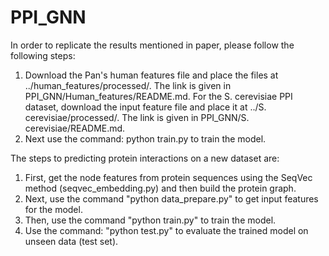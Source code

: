 # PPI_GNN
In order to replicate the results mentioned in paper, please follow the following steps:
  1. Download the Pan's human features file and place the files at ../human_features/processed/. The link is given in PPI_GNN/Human_features/README.md. For the S.      cerevisiae PPI dataset, download the input feature file and place it at ../S. cerevisiae/processed/. The link is given in PPI_GNN/S. cerevisiae/README.md.
  2. Next use the command: python train.py to train the model.


The steps to predicting protein interactions on a new dataset are:
  1. First, get the node features from protein sequences using the SeqVec method (seqvec_embedding.py) and then build the protein graph.
  2. Next, use the command "python data_prepare.py" to get input features for the model.
  3. Then, use the command "python train.py" to train the model.
  4. Use the command: "python test.py" to evaluate the trained model on unseen data (test set).

